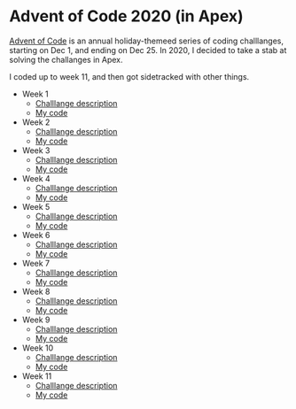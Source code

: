 # Advent of Code 2020 (in Apex)

[Advent of Code](https://adventofcode.com/) is an annual holiday-themeed series of coding challlanges, starting on Dec 1, and ending on Dec 25. In 2020, I decided to take a stab at solving the challanges in Apex.

I coded up to week 11, and then got sidetracked with other things.

- Week 1
  - [Challlange description](https://adventofcode.com/)
  - [My code](https://adventofcode.com/)
- Week 2
  - [Challlange description](https://adventofcode.com/)
  - [My code](https://adventofcode.com/)
- Week 3
  - [Challlange description](https://adventofcode.com/)
  - [My code](https://adventofcode.com/)
- Week 4
  - [Challlange description](https://adventofcode.com/)
  - [My code](https://adventofcode.com/)
- Week 5
  - [Challlange description](https://adventofcode.com/)
  - [My code](https://adventofcode.com/)
- Week 6
  - [Challlange description](https://adventofcode.com/)
  - [My code](https://adventofcode.com/)
- Week 7
  - [Challlange description](https://adventofcode.com/)
  - [My code](https://adventofcode.com/)
- Week 8
  - [Challlange description](https://adventofcode.com/)
  - [My code](https://adventofcode.com/)
- Week 9
  - [Challlange description](https://adventofcode.com/)
  - [My code](https://adventofcode.com/)
- Week 10
  - [Challlange description](https://adventofcode.com/)
  - [My code](https://adventofcode.com/)
- Week 11
  - [Challlange description](https://adventofcode.com/)
  - [My code](https://adventofcode.com/)


